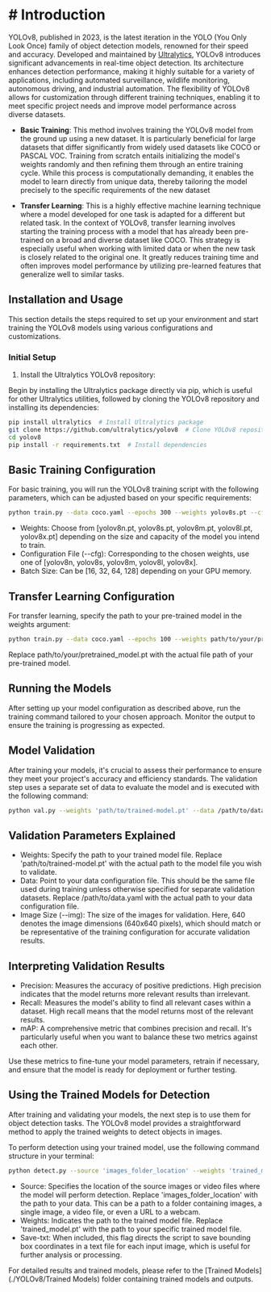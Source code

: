 # # Introduction

YOLOv8, published in 2023, is the latest iteration in the YOLO (You Only Look Once) family of object detection models, renowned for their speed and accuracy. Developed and maintained by [Ultralytics](https://github.com/ultralytics/yolov8), YOLOv8 introduces significant advancements in real-time object detection. Its architecture enhances detection performance, making it highly suitable for a variety of applications, including automated surveillance, wildlife monitoring, autonomous driving, and industrial automation. The flexibility of YOLOv8 allows for customization through different training techniques, enabling it to meet specific project needs and improve model performance across diverse datasets.

- **Basic Training**: This method involves training the YOLOv8 model from the ground up using a new dataset. It is particularly beneficial for large datasets that differ significantly from widely used datasets like COCO or PASCAL VOC. Training from scratch entails initializing the model's weights randomly and then refining them through an entire training cycle. While this process is computationally demanding, it enables the model to learn directly from unique data, thereby tailoring the model precisely to the specific requirements of the new dataset

- **Transfer Learning**: This is a highly effective machine learning technique where a model developed for one task is adapted for a different but related task. In the context of YOLOv8, transfer learning involves starting the training process with a model that has already been pre-trained on a broad and diverse dataset like COCO. This strategy is especially useful when working with limited data or when the new task is closely related to the original one. It greatly reduces training time and often improves model performance by utilizing pre-learned features that generalize well to similar tasks.

## Installation and Usage

This section details the steps required to set up your environment and start training the YOLOv8 models using various configurations and customizations.

### Initial Setup

1. Install the Ultralytics YOLOv8 repository:

Begin by installing the Ultralytics package directly via pip, which is useful for other Ultralytics utilities, followed by cloning the YOLOv8 repository and installing its dependencies:

```bash
pip install ultralytics  # Install Ultralytics package
git clone https://github.com/ultralytics/yolov8  # Clone YOLOv8 repository
cd yolov8
pip install -r requirements.txt  # Install dependencies
```
## Basic Training Configuration

For basic training, you will run the YOLOv8 training script with the following parameters, which can be adjusted based on your specific requirements:

```bash
python train.py --data coco.yaml --epochs 300 --weights yolov8s.pt --cfg yolov8n.yaml --batch-size 128
```
- Weights: Choose from [yolov8n.pt, yolov8s.pt, yolov8m.pt, yolov8l.pt, yolov8x.pt] depending on the size and capacity of the model you intend to train.
- Configuration File (--cfg): Corresponding to the chosen weights, use one of [yolov8n, yolov8s, yolov8m, yolov8l, yolov8x].
- Batch Size: Can be [16, 32, 64, 128] depending on your GPU memory.

## Transfer Learning Configuration

For transfer learning, specify the path to your pre-trained model in the weights argument:

```bash
python train.py --data coco.yaml --epochs 100 --weights path/to/your/pretrained_model.pt --cfg yolov8s.yaml --batch-size 32
```
Replace path/to/your/pretrained_model.pt with the actual file path of your pre-trained model.

## Running the Models

After setting up your model configuration as described above, run the training command tailored to your chosen approach. Monitor the output to ensure the training is progressing as expected.

## Model Validation

After training your models, it's crucial to assess their performance to ensure they meet your project's accuracy and efficiency standards. The validation step uses a separate set of data to evaluate the model and is executed with the following command:

```bash
python val.py --weights 'path/to/trained-model.pt' --data /path/to/data.yaml --img 640
```

## Validation Parameters Explained

- Weights: Specify the path to your trained model file. Replace 'path/to/trained-model.pt' with the actual path to the model file you wish to validate.
- Data: Point to your data configuration file. This should be the same file used during training unless otherwise specified for separate validation datasets. Replace /path/to/data.yaml with the actual path to your data configuration file.
- Image Size (--img): The size of the images for validation. Here, 640 denotes the image dimensions (640x640 pixels), which should match or be representative of the training configuration for accurate validation results.

## Interpreting Validation Results

- Precision: Measures the accuracy of positive predictions. High precision indicates that the model returns more relevant results than irrelevant.
- Recall: Measures the model's ability to find all relevant cases within a dataset. High recall means that the model returns most of the relevant results.
- mAP: A comprehensive metric that combines precision and recall. It's particularly useful when you want to balance these two metrics against each other.

Use these metrics to fine-tune your model parameters, retrain if necessary, and ensure that the model is ready for deployment or further testing.

## Using the Trained Models for Detection

After training and validating your models, the next step is to use them for object detection tasks. The YOLOv8 model provides a straightforward method to apply the trained weights to detect objects in images.

To perform detection using your trained model, use the following command structure in your terminal:

```bash
python detect.py --source 'images_folder_location' --weights 'trained_model.pt' --save-txt
```
- Source: Specifies the location of the source images or video files where the model will perform detection. Replace 'images_folder_location' with the path to your data. This can be a path to a folder containing images, a single image, a video file, or even a URL to a webcam.
- Weights: Indicates the path to the trained model file. Replace 'trained_model.pt' with the path to your specific trained model file.
- Save-txt: When included, this flag directs the script to save bounding box coordinates in a text file for each input image, which is useful for further analysis or processing.

For detailed results and trained models, please refer to the [Trained Models] (./YOLOv8/Trained Models) folder containing trained models and outputs.

